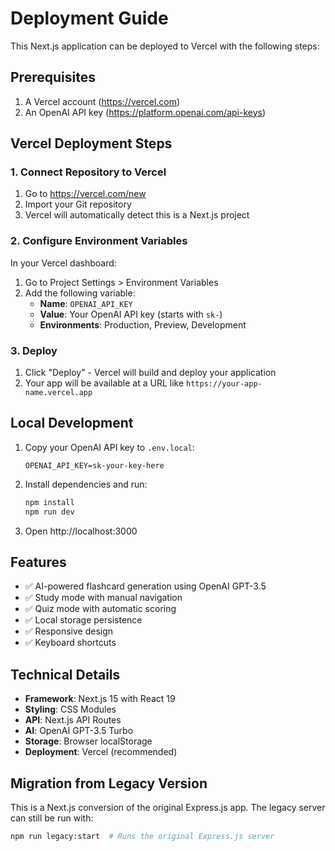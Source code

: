 # Deployment Guide

This Next.js application can be deployed to Vercel with the following steps:

## Prerequisites

1. A Vercel account (https://vercel.com)
2. An OpenAI API key (https://platform.openai.com/api-keys)

## Vercel Deployment Steps

### 1. Connect Repository to Vercel

1. Go to https://vercel.com/new
2. Import your Git repository
3. Vercel will automatically detect this is a Next.js project

### 2. Configure Environment Variables

In your Vercel dashboard:

1. Go to Project Settings > Environment Variables
2. Add the following variable:
   - **Name**: `OPENAI_API_KEY`
   - **Value**: Your OpenAI API key (starts with `sk-`)
   - **Environments**: Production, Preview, Development

### 3. Deploy

1. Click "Deploy" - Vercel will build and deploy your application
2. Your app will be available at a URL like `https://your-app-name.vercel.app`

## Local Development

1. Copy your OpenAI API key to `.env.local`:
   ```
   OPENAI_API_KEY=sk-your-key-here
   ```

2. Install dependencies and run:
   ```bash
   npm install
   npm run dev
   ```

3. Open http://localhost:3000

## Features

- ✅ AI-powered flashcard generation using OpenAI GPT-3.5
- ✅ Study mode with manual navigation
- ✅ Quiz mode with automatic scoring
- ✅ Local storage persistence
- ✅ Responsive design
- ✅ Keyboard shortcuts

## Technical Details

- **Framework**: Next.js 15 with React 19
- **Styling**: CSS Modules
- **API**: Next.js API Routes
- **AI**: OpenAI GPT-3.5 Turbo
- **Storage**: Browser localStorage
- **Deployment**: Vercel (recommended)

## Migration from Legacy Version

This is a Next.js conversion of the original Express.js app. The legacy server can still be run with:

```bash
npm run legacy:start  # Runs the original Express.js server
```